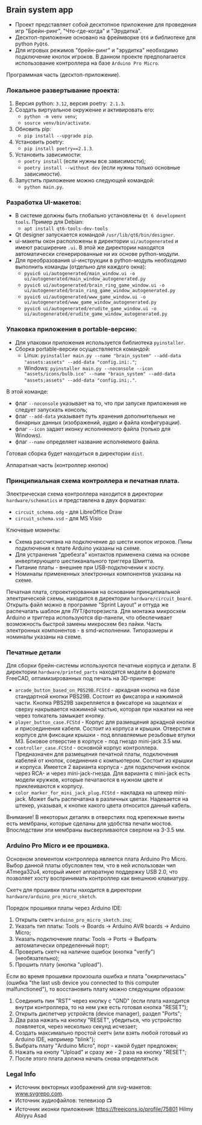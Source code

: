 ## Brain system app

- Проект представляет собой десктопное приложение для проведения игр "Брейн-ринг", "Что-где-когда" и "Эрудитка".
- Десктоп-приложение основано на фреймворке `Qt6` и библиотеке для python `PyQt6`.
- Для игровых  режимов "брейн-ринг" и "эрудитка" необходимо подключение кнопок игроков. В данном проекте предполагается использование контроллера на базе `Arduino Pro Micro`.

Программная часть (десктоп-приложение).

### Локальное развертывание проекта:
1. Версия python: `3.12`, версия poetry:` 2.1.3`.
2. Создать виртуальное окружение и активировать его:
    - `python -m venv venv`;
    - `source venv/bin/activate`.
3. Обновить pip:
    - `pip install --upgrade pip`.
4. Установить poetry:
    - `pip install poetry==2.1.3`.
5. Установить зависимости:
    - `poetry install` (если нужны все зависимости);
    - `poetry install --without dev` (если нужны только основные зависимости).
6. Запустить приложение можно следующей командой:
    - `python main.py`.

### Разработка UI-макетов:
- В системе должны быть глобально установлены `Qt 6 development tools`. Пример для Debian:
    - `apt install qt6-tools-dev-tools`
- Qt designer запускается командой `/usr/lib/qt6/bin/designer`.
- ui-макеты окон расположены в директории `ui/autogenerated` и имеют расширение `.ui`. В этой же директории находятся автоматически сгенерированные ни их основе python-модули.
- Для преобразования ui-инструкции в python-модуль необходимо выполнить команды (отдельно для каждого окна):
    - `pyuic6 ui/autogenerated/main_window.ui -o ui/autogenerated/main_window_autogenerated.py`
    - `pyuic6 ui/autogenerated/brain_ring_game_window.ui -o ui/autogenerated/brain_ring_game_window_autogenerated.py`
    - `pyuic6 ui/autogenerated/www_game_window.ui -o ui/autogenerated/www_game_window_autogenerated.py`
    - `pyuic6 ui/autogenerated/erudite_game_window.ui -o ui/autogenerated/erudite_game_window_autogenerated.py`

### Упаковка приложения в portable-версию:
- Для упаковки приложения используется библиотека `pyinstaller`.
- Сборка portable-версии осуществляется командой:
    - Linux: `pyinstaller main.py --name "brain_system" --add-data "assets:assets" --add-data "config.ini:."`;
    - Windows: `pyinstaller main.py --noconsole --icon "assets/icons/bulb.ico" --name "brain_system" --add-data "assets;assets" --add-data "config.ini;."`.

В этой команде:
- флаг `--noconsole` указывает на то, что при запуске приложения не следует запускать консоль;
- флаг `--add-data` указывает путь хранения дополнительных не бинарных данных (изображений, аудио и файла конфигурации).
- флаг `--icon` задает иконку исполняемого файла (только для Windows).
- флаг `--name` определяет название исполняемого файла.

Готовая сборка будет находиться в директории `dist`.

Аппаратная часть (контроллер кнопок)


### Принципиальная схема контроллера и печатная плата.

Электрическая схема контроллера находится в директории `hardware/schematics` и представлена в двух форматах:
- `circuit_schema.odg` - для LibreOffice Draw
- `circuit_schema.vsd` - для MS Visio

Ключевые моменты:
- Схема рассчитана на подключение до шести кнопок игроков. Пины подключения к плате Arduino указаны на схеме.
- Для устранения "дребезга" контактов применена схема на основе инвертирующего шестиканального триггера Шмитта.
- Питание платы - внешнее при USB-подключении к хосту.
- Номиналы примененных электронных компонентов указаны на схеме.

Печатная плата, спроектированная на основании принципиальной электрической схемы, находится в директории `hardware/circuit_board`. Открыть файл можно в программе "Sprint Layout" и оттуда же распечатать шаблон для ЛУТ/фоторезиста. Для монтажа микросхем Arduino и триггера используются dip-панели, что обеспечивает возможность быстрой замены микросхем без пайки. Часть электронных компонентов - в smd-исполнении. Типоразмеры и номиналы указаны на схеме.

### Печатные детали

Для сборки брейн-системы используются печатные корпуса и детали. В директории `hardware/printed_parts` находятся модели в формате FreeCAD, оптимизированных под печать на 3D-принтере:
- `arcade_button_based_on_PBS29B.FCStd` - аркадная кнопка на базе стандартной кнопки PBS29B. Состоит из фиксатора и нажимной части. Кнопка PBS29B закрепляется в фиксаторе на защелках и сверху накрывается нажимной частью, которая при нажатии на нее через толкатель замыкает кнопку.
- `player_button_case.FCStd` -  Корпус для размещения аркадной кнопки и присоединения кабеля. Состоит из корпуса и крышки. Отверстия в корпусе для фиксации крышки - под вплавляемые резьбовые втулки M3. Боковое отверстие в корпусе - под гнездо mini-jack 3.5 мм.
- `controller_case.FCStd` -  основной корпус контроллера. Предназначен для размещения печатной платы, подключения кабелей от кнопок, соединения с компьютером. Состоит из крышки и корпуса. Имеется 2 варианта корпуса - для подключения кнопок через RCA- и через mini-jack-гнезда. Для варианта с mini-jack есть модели кружков, которые печатаются в нужном цвете и приклеиваются к корпусу.
- `color_marker_for_mini_jack_plug.FCStd` -  накладка на штекер mini-jack. Может быть распечатана в различных цветах. Надевается на штекер, указывая, к кнопке какого цвета относится данный кабель.

Внимание! В некоторых деталях в отверстиях под крепежные винты есть мембраны, которые сделаны для удобства печати мостов. Впоследствии эти мембраны высверливаются сверлом на 3-3.5 мм.

### Arduino Pro Micro и ее прошивка.
Основном элементом контроллера является плата Arduino Pro Micro. Выбор данной платы обусловлен тем, что в ней использован чип ATmega32u4, который имеет аппаратную поддержку USB 2.0, что позволяет хосту воспринимать контроллер как внешнюю клавиатуру.

Скетч для прошивки платы находится в директории `hardware/arduino_pro_micro_sketch`.

Порядок прошивки платы через Arduino IDE:
1. Открыть скетч `arduino_pro_micro_sketch.ino`;
2. Указать тип платы: Tools -> Boards -> Arduino AVR boards -> Arduino Micro;
3. Указать подключение платы: Tools -> Ports -> Выбрать автоматически определенный порт;
4. Проверить скетч на наличие ошибок (кнопка "verify") (необязательно);
5. Прошить плату (кнопка "upload").

Если во время прошивки произошла ошибка и плата "окирпичилась" (ошибка "the last usb device you connected to this computer malfunctioned"), то восстановить плату можно следующим образом:
1. Соединить пин "RST" через кнопку с "GND" (если плата находится внутри контроллера, то на нем уже есть готовая кнопка "RESET");
2. Открыть диспетчер устройств (device manager), раздел "Ports";
3. Два раза нажать на кнопку "RESET", убедиться, что устройство появляется, через несколько секунд исчезает;
4. Создать максимально простой скетч (или взять любой готовый из Arduino IDE, например "blink");
5. Выбрать плату "Arduino Micro", порт - какой будет предложен;
6. Нажать на кнопу "Upload" и сразу же - 2 раза на кнопку "RESET";
7. После этого плата должна начать снова определяться.


### Legal Info
- Источник векторных изображений для svg-макетов: www.svgrepo.com.
- Источник аудиофайлов: телевизор :tv:
- Источник иконки приложения: https://freeicons.io/profile/75801 Hilmy Abiyyu Asad
